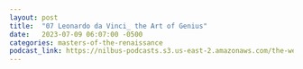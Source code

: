 ```yaml
---
layout: post
title:  "07 Leonardo da Vinci_ the Art of Genius"
date:   2023-07-09 06:07:00 -0500
categories: masters-of-the-renaissance
podcast_link: https://nilbus-podcasts.s3.us-east-2.amazonaws.com/the-well-trained-mind/Masters%20of%20the%20Renaissance/07%20Leonardo%20da%20Vinci_%20the%20Art%20of%20Genius.mp3
---
```

